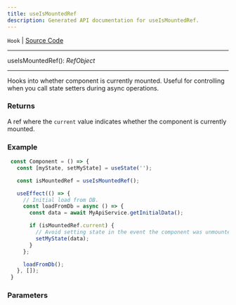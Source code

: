```yaml
---
title: useIsMountedRef
description: Generated API documentation for useIsMountedRef.
---
```


`Hook` | [Source Code](https://github.com/mrCamelCode/jtjs/blob/ddfaeb1a2c9bf793372bb41076f65f452b124091/libs/react/lib/hooks/use-is-mounted-ref.hook.ts#L32)

---

useIsMountedRef(): _RefObject<boolean>_

---

Hooks into whether component is currently mounted. Useful for controlling when you call state
setters during async operations.

### Returns
A ref where the `current` value indicates whether the component is currently mounted.

### Example
```javascriptreact
 const Component = () => {
   const [myState, setMyState] = useState('');

   const isMountedRef = useIsMountedRef();

   useEffect(() => {
     // Initial load from DB.
     const loadFromDb = async () => {
       const data = await MyApiService.getInitialData();

       if (isMountedRef.current) {
         // Avoid setting state in the event the component was unmounted while the call to load was out.
         setMyState(data);
       }
     };

     loadFromDb();
   }, []);
 }
```

### Parameters

